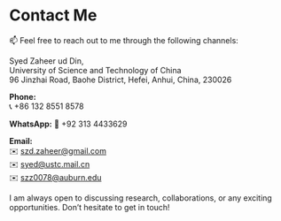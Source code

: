 # Contact Me

📫 Feel free to reach out to me through the following channels:

Syed Zaheer ud Din,  
University of Science and Technology of China  
96 Jinzhai Road, Baohe District, Hefei, Anhui, China, 230026  

**Phone:**                          
📞 +86 132 8551 8578    

**WhatsApp:** 
📱 +92 313 4433629

**Email:**  
✉️ szd.zaheer@gmail.com  
✉️ syed@ustc.mail.cn  
✉️ szz0078@auburn.edu  

I am always open to discussing research, collaborations, or any exciting opportunities. Don’t hesitate to get in touch!